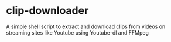 # clip-downloader
A simple shell script to extract and download clips from videos on streaming sites like Youtube using Youtube-dl and FFMpeg
